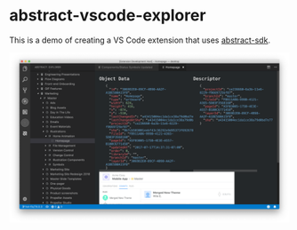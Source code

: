 # abstract-vscode-explorer

This is a demo of creating a VS Code extension that uses [abstract-sdk](https://github.com/goabstract/abstract-sdk).

![screenshot of extension](screenshot.png)
